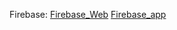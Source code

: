 Firebase:
[Firebase_Web](https://mini-shop-fe5e6.web.app)
[Firebase_app](https://mini-shop-fe5e6.firebaseapp.com)
